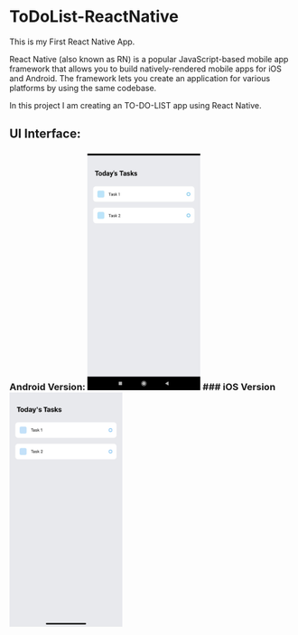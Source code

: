 # ToDoList-ReactNative

This is my First React Native App.

React Native (also known as RN) is a popular JavaScript-based mobile app framework that allows you to build natively-rendered mobile apps for iOS and Android. The framework lets you create an application for various platforms by using the same codebase.

In this project I am creating an TO-DO-LIST app using React Native.

## UI Interface:

### Android Version: <img src="https://github.com/MOHIT02082000/ToDoList-ReactNative/blob/master/Android%20Version.jpg" width="200"/> ### iOS Version <img src="https://github.com/MOHIT02082000/ToDoList-ReactNative/blob/master/iOS%20Version.jpg" width="200"/> 
<!-- Android Version            |  
:-------------------------:|
<img src="https://github.com/MOHIT02082000/ToDoList-ReactNative/blob/master/Android%20Version.jpg" alt="drawing" width="200"/> 
iOS Version                |
:-------------------------:|
<img src="https://github.com/MOHIT02082000/ToDoList-ReactNative/blob/master/iOS%20Version.jpg" alt="drawing" width="200"/> -->
<!-- ### Android Version:
![alt text](https://github.com/MOHIT02082000/ToDoList-ReactNative/blob/master/Android%20Version.jpg?raw=true)
![alt text](https://github.com/MOHIT02082000/ToDoList-ReactNative/blob/master/iOS%20Version.jpg?raw=true) -->
